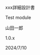 <div class="box-title">
    <p>
    <span class="title">xxx詳細設計書</span>
    </p>
    <p>
    <span class="sub-title">Test module</span>
    </p>
    <p>
    <span class="author">山田一郎</span>
    </p>
    <p>
    <span class="version">1.0.x</span>
    </p>
    <p>
    <span class="date">2024/7/10</span>
    </p>
</div>

<!-- 改ページ -->
<div style="page-break-before:always"></div>
